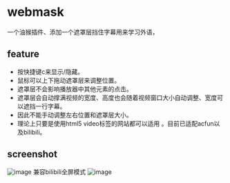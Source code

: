 # webmask

一个油猴插件、添加一个遮罩层挡住字幕用来学习外语，
## feature
- 按快捷键c来显示/隐藏。
- 鼠标可以上下拖动遮罩层来调整位置。
- 遮罩层不会影响播放器中其他元素的点击。
- 遮罩层会自动撑满视频的宽度、高度也会随着视频窗口大小自动调整、宽度可以遮挡一行字幕。
- 因此不能手动调整左右位置和遮罩层大小。
- 理论上只要是使用html5 video标签的网站都可以适用 。目前已适配acfun以及bilibili。
## screenshot
![image](https://user-images.githubusercontent.com/35317716/190640256-e540c3a0-cfa2-45cd-811c-2e63ab303d0c.png)
兼容bilibili全屏模式
![image](https://user-images.githubusercontent.com/35317716/190640405-7945b9d2-9a67-4a0a-9a39-9349b42b1336.png)


